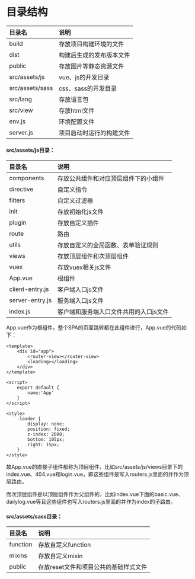 # 目录结构

| 目录名 | 说明 |
| :--- | :--- |
| build | 存放项目构建环境的文件 |
| dist | 构建后生成的发布版本文件 |
| public | 存放图片等静态资源文件 |
| src/assets/js | vue、js的开发目录 |
| src/assets/sass | css、sass的开发目录 |
| src/lang | 存放语言包 |
| src/view | 存放html文件 |
| env.js | 环境配置文件 |
| server.js | 项目启动时运行的构建文件 |

#### src/assets/js目录：

| 目录名 | 说明 |
| :--- | :--- |
| components | 存放公共组件和对应顶层组件下的小组件 |
| directive | 自定义指令 |
| filters | 自定义过滤器 |
| init | 存放初始化js文件 |
| plugin | 存放自定义插件 |
| route | 路由 |
| utils | 存放自定义的全局函数、表单验证规则 |
| views | 存放顶层组件和次顶层组件 |
| vuex | 存放vuex相关js文件 |
| App.vue | 根组件 |
| client-entry.js | 客户端入口js文件 |
| server-entry.js | 服务端入口js文件 |
| index.js | 客户端和服务端入口文件共用的入口js文件 |

App.vue作为根组件，整个SPA的页面跳转都在此组件进行，App.vue的代码如下：

```
<template>
    <div id="app">
        <router-view></router-view>
        <loading></loading>
    </div>
</template>

<script>
    export default {
        name:'App'
    }
</script>

<style>
    .loader {
        display: none;
        position: fixed;
        z-index: 2000;
        bottom: 105px;
        right: 15px;
    }
</style>
```

故App.vue的直接子组件都称为顶层组件，比如src/assets/js/views目录下的index.vue、404.vue和login.vue，即这些组件是写入routers.js里面的并作为顶层路由。

而次顶层组件是以顶层组件作为父组件的，比如index.vue下面的basic.vue、dailylog.vue等且这些组件也写入routers.js里面的并作为index的子路由。





#### src/assets/sass目录：

| 目录名 | 说明 |
| :--- | :--- |
| function | 存放自定义function |
| mixins | 存放自定义mixin |
| public | 存放reset文件和项目公共的基础样式文件 |



